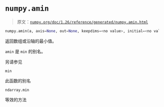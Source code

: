 # `numpy.amin`

> 原文：[`numpy.org/doc/1.26/reference/generated/numpy.amin.html`](https://numpy.org/doc/1.26/reference/generated/numpy.amin.html)

```py
numpy.amin(a, axis=None, out=None, keepdims=<no value>, initial=<no value>, where=<no value>)
```

返回数组或沿轴的最小值。

`amin` 是 `min` 的别名。

另请参见

`min` 

此函数的别名

`ndarray.min` 

等效的方法
